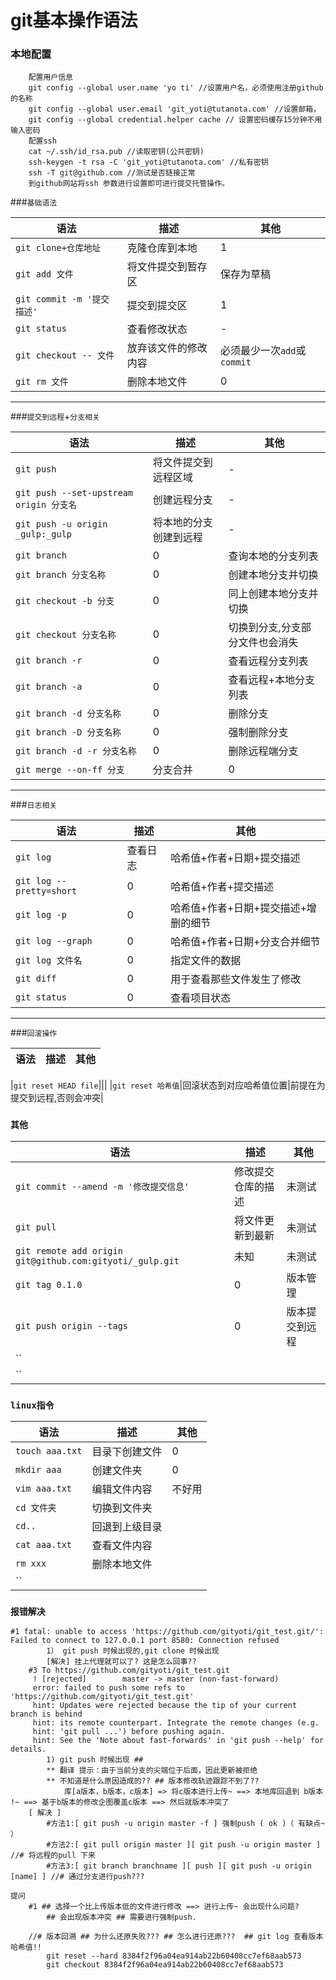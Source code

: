
# git基本操作语法
### 本地配置
```
    配置用户信息
    git config --global user.name 'yo ti' //设置用户名，必须使用注册github的名称
    git config --global user.email 'git_yoti@tutanota.com' //设置邮箱，
    git config --global credential.helper cache // 设置密码缓存15分钟不用输入密码
    配置ssh
    cat ~/.ssh/id_rsa.pub //读取密钥(公共密钥)
    ssh-keygen -t rsa -C 'git_yoti@tutanota.com' //私有密钥
    ssh -T git@github.com //测试是否链接正常
    到github网站将ssh 参数进行设置即可进行提交托管操作。
```


###`基础语法`

|语法|描述|其他|
|---|---|---|
|`git clone+仓库地址`|克隆仓库到本地|1|
|`git add 文件`|将文件提交到暂存区|保存为草稿|
|`git commit -m '提交描述'`|提交到提交区|1|
|`git status`|查看修改状态|-|
|`git checkout -- 文件`|放弃该文件的修改内容|必须最少一次`add`或`commit`|
|`git rm 文件`|删除本地文件|0|
---
###`提交到远程`+`分支相关`

|语法|描述|其他|
|---|---|---|
|`git push`|将文件提交到远程区域|-|
|`git push --set-upstream origin 分支名`|创建远程分支|-|
|`git push -u origin _gulp:_gulp`|将本地的分支创建到远程|-|
|`git branch`|0|查询本地的分支列表|
|`git branch 分支名称`|0|创建本地分支并切换|
|`git checkout -b 分支`|0|同上创建本地分支并切换|
|`git checkout 分支名称`|0|切换到分支,分支部分文件也会消失|
|`git branch -r`|0|查看远程分支列表|
|`git branch -a`|0|查看远程+本地分支列表|
|`git branch -d 分支名称`|0|删除分支|
|`git branch -D 分支名称`|0|强制删除分支|
|`git branch -d -r 分支名称`|0|删除远程端分支|
|`git merge --on-ff 分支`|分支合并|0|
---
###`日志相关`

|语法|描述|其他|
|---|---|---|
|`git log`|查看日志|哈希值+作者+日期+提交描述|
|`git log --pretty=short`|0|哈希值+作者+提交描述|
|`git log -p`|0|哈希值+作者+日期+提交描述+增删的细节|
|`git log --graph`|0|哈希值+作者+日期+分支合并细节|
|`git log 文件名`|0|指定文件的数据|
|`git diff`|0|用于查看那些文件发生了修改|
|`git status`|0|查看项目状态|
---
###`回滚操作`

|语法|描述|其他|
|---|---|---|

|`git reset HEAD file`|||
|`git reset 哈希值`|回滚状态到对应哈希值位置|前提在为提交到远程,否则会冲突|


### `其他`

|语法|描述|其他|
|---|---|---|
|`git commit --amend -m '修改提交信息'`|修改提交仓库的描述|未测试|
|`git pull`|将文件更新到最新|未测试|
|`git remote add origin git@github.com:gityoti/_gulp.git`|未知|未测试|
|`git tag 0.1.0`|0|版本管理|
|`git push origin --tags`|0|版本提交到远程|
|``|||
|``|||

### `linux指令`
|语法|描述|其他|
|---|---|---|
|`touch aaa.txt`|目录下创建文件|0|
|`mkdir aaa`|创建文件夹|0|
|`vim aaa.txt`|编辑文件内容|不好用|
|`cd 文件夹`|切换到文件夹||
|`cd..`|回退到上级目录||
|`cat aaa.txt`|查看文件内容||
|`rm xxx`|删除本地文件||
|``|||


### `报错解决`
    #1 fatal: unable to access 'https://github.com/gityoti/git_test.git/': Failed to connect to 127.0.0.1 port 8580: Connection refused
    		1） git push 时候出现的,git clone 时候出现
    		[解决] 挂上代理就可以了? 这是怎么回事??
    	#3 To https://github.com/gityoti/git_test.git
     	 ! [rejected]        master -> master (non-fast-forward)
    	 error: failed to push some refs to 'https://github.com/gityoti/git_test.git'
    	 hint: Updates were rejected because the tip of your current branch is behind
    	 hint: its remote counterpart. Integrate the remote changes (e.g.
    	 hint: 'git pull ...') before pushing again.
    	 hint: See the 'Note about fast-forwards' in 'git push --help' for details.
    		1) git push 时候出现 ##
    		** 翻译 提示：由于当前分支的尖端位于后面，因此更新被拒绝
    		** 不知道是什么原因造成的?? ## 版本修改轨迹跟踪不到了??
    			库[a版本，b版本，c版本] => 将c版本进行上传~ ==> 本地库回退到 b版本 !~ ==> 基于b版本的修改企图覆盖c版本 ==> 然后就版本冲突了
    	[ 解决 ]
    		#方法1:[ git push -u origin master -f ] 强制push ( ok )（ 有缺点~ ）
    		#方法2:[ git pull origin master ][ git push -u origin master ] //# 将远程的pull 下来
    		#方法3:[ git branch branchname ][ push ][ git push -u origin [name] ] //# 通过分支进行push???

    提问
    	#1 ## 选择一个比上传版本低的文件进行修改 ==> 进行上传~ 会出现什么问题?
    		## 会出现版本冲突 ## 需要进行强制push.

    	//# 版本回溯 ## 为什么还原失败??? ## 怎么进行还原???  ## git log 查看版本哈希值!!
    		git reset --hard 8384f2f96a04ea914ab22b60408cc7ef68aab573
    		git checkout 8384f2f96a04ea914ab22b60408cc7ef68aab573